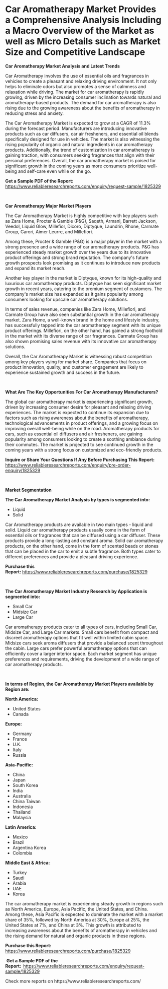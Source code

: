 <p><h1>Car Aromatherapy Market Provides a Comprehensive Analysis Including a Macro Overview of the Market as well as Micro Details such as Market Size and Competitive Landscape</h1></p><p><strong>Car Aromatherapy Market Analysis and Latest Trends</strong></p>
<p><p>Car Aromatherapy involves the use of essential oils and fragrances in vehicles to create a pleasant and relaxing driving environment. It not only helps to eliminate odors but also promotes a sense of calmness and relaxation while driving. The market for car aromatherapy is rapidly growing, driven by the increasing consumer inclination towards natural and aromatherapy-based products. The demand for car aromatherapy is also rising due to the growing awareness about the benefits of aromatherapy in reducing stress and anxiety.</p><p>The Car Aromatherapy Market is expected to grow at a CAGR of 11.3% during the forecast period. Manufacturers are introducing innovative products such as car diffusers, car air fresheners, and essential oil blends specifically designed for use in vehicles. The market is also witnessing the rising popularity of organic and natural ingredients in car aromatherapy products. Additionally, the trend of customization in car aromatherapy is gaining traction, with consumers seeking fragrances that align with their personal preferences. Overall, the car aromatherapy market is poised for significant growth in the coming years as more consumers prioritize well-being and self-care even while on the go.</p></p>
<p><strong>Get a Sample PDF of the Report:&nbsp;</strong> <a href="https://www.reliableresearchreports.com/enquiry/request-sample/1825329">https://www.reliableresearchreports.com/enquiry/request-sample/1825329</a></p>
<p>&nbsp;</p>
<p><strong>Car Aromatherapy Major Market Players</strong></p>
<p><p>The Car Aromatherapy Market is highly competitive with key players such as Zara Home, Procter & Gamble (P&G), Saqeth, Armani, Barrett Jackson, Veedol, Liquid Glow, Millefior, Dicoro, Diptyque, Laundrin, Rhone, Carmate Group, Carori, Aimer Leurre, and Millefiori. </p><p>Among these, Procter & Gamble (P&G) is a major player in the market with a strong presence and a wide range of car aromatherapy products. P&G has experienced steady market growth over the years due to its innovative product offerings and strong brand reputation. The company's future growth prospects look promising as it continues to introduce new products and expand its market reach.</p><p>Another key player in the market is Diptyque, known for its high-quality and luxurious car aromatherapy products. Diptyque has seen significant market growth in recent years, catering to the premium segment of customers. The company's market size has expanded as it gains popularity among consumers looking for upscale car aromatherapy solutions.</p><p>In terms of sales revenue, companies like Zara Home, Millefiori, and Carmate Group have also seen substantial growth in the car aromatherapy market. Zara Home, a well-known brand in the home and lifestyle industry, has successfully tapped into the car aromatherapy segment with its unique product offerings. Millefiori, on the other hand, has gained a strong foothold in the market with its diverse range of car fragrances. Carmate Group has also shown promising sales revenue with its innovative car aromatherapy solutions.</p><p>Overall, the Car Aromatherapy Market is witnessing robust competition among key players vying for market share. Companies that focus on product innovation, quality, and customer engagement are likely to experience sustained growth and success in the future.</p></p>
<p>&nbsp;</p>
<p><strong>What Are The Key Opportunities For Car Aromatherapy Manufacturers?</strong></p>
<p><p>The global car aromatherapy market is experiencing significant growth, driven by increasing consumer desire for pleasant and relaxing driving experiences. The market is expected to continue its expansion due to factors such as rising awareness about the benefits of aromatherapy, technological advancements in product offerings, and a growing focus on improving overall well-being while on the road. Aromatherapy products for cars, such as essential oil diffusers and air fresheners, are gaining popularity among consumers looking to create a soothing ambiance during their commutes. The market is projected to see continued growth in the coming years with a strong focus on customized and eco-friendly products.</p></p>
<p><strong>Inquire or Share Your Questions If Any Before Purchasing This Report:</strong> <a href="https://www.reliableresearchreports.com/enquiry/pre-order-enquiry/1825329">https://www.reliableresearchreports.com/enquiry/pre-order-enquiry/1825329</a></p>
<p>&nbsp;</p>
<p><strong>Market Segmentation</strong></p>
<p><strong>The Car Aromatherapy Market Analysis by types is segmented into:</strong></p>
<p><ul><li>Liquid</li><li>Solid</li></ul></p>
<p><p>Car Aromatherapy products are available in two main types - liquid and solid. Liquid car aromatherapy products usually come in the form of essential oils or fragrances that can be diffused using a car diffuser. These products provide a long-lasting and constant aroma. Solid car aromatherapy products, on the other hand, come in the form of scented beads or stones that can be placed in the car to emit a subtle fragrance. Both types cater to different preferences and provide a pleasant driving experience.</p></p>
<p><strong>Purchase this Report:&nbsp;</strong><a href="https://www.reliableresearchreports.com/purchase/1825329">https://www.reliableresearchreports.com/purchase/1825329</a></p>
<p>&nbsp;</p>
<p><strong>The Car Aromatherapy Market Industry Research by Application is segmented into:</strong></p>
<p><ul><li>Small Car</li><li>Midsize Car</li><li>Large Car</li></ul></p>
<p><p>Car aromatherapy products cater to all types of cars, including Small Car, Midsize Car, and Large Car markets. Small cars benefit from compact and discreet aromatherapy options that fit well within limited cabin space. Midsize cars seek aroma diffusers that provide a balanced scent throughout the cabin. Large cars prefer powerful aromatherapy options that can efficiently cover a larger interior space. Each market segment has unique preferences and requirements, driving the development of a wide range of car aromatherapy products.</p></p>
<p>&nbsp;</p>
<p><strong>In terms of Region, the Car Aromatherapy Market Players available by Region are:</strong></p>
<p>
    <p> <strong> North America: </strong>
        <ul>
            <li>United States</li>
            <li>Canada</li>
        </ul>
        </p> 
    <p> <strong> Europe: </strong>
        <ul>
            <li>Germany</li>
            <li>France</li>
            <li>U.K.</li>
            <li>Italy</li>
            <li>Russia</li>
        </ul>
        </p> 
    <p> <strong> Asia-Pacific: </strong>
        <ul>
            <li>China</li>
            <li>Japan</li>
            <li>South Korea</li>
            <li>India</li>
            <li>Australia</li>
            <li>China Taiwan</li>
            <li>Indonesia</li>
            <li>Thailand</li>
            <li>Malaysia</li>
        </ul>
        </p> 
    <p> <strong> Latin America: </strong>
        <ul>
            <li>Mexico</li>
            <li>Brazil</li>
            <li>Argentina Korea</li>
            <li>Colombia</li>
        </ul>
        </p> 
    <p> <strong> Middle East & Africa: </strong>
        <ul>
            <li>Turkey</li>
            <li>Saudi</li>
            <li>Arabia</li>
            <li>UAE</li>
            <li>Korea</li>
        </ul>
    </p>
    </p>
<p><p>The car aromatherapy market is experiencing steady growth in regions such as North America, Europe, Asia Pacific, the United States, and China. Among these, Asia Pacific is expected to dominate the market with a market share of 35%, followed by North America at 30%, Europe at 25%, the United States at 7%, and China at 3%. This growth is attributed to increasing awareness about the benefits of aromatherapy in vehicles and the rising demand for natural and organic products in these regions.</p></p>
<p><strong>Purchase this Report: </strong><a href="https://www.reliableresearchreports.com/purchase/1825329">https://www.reliableresearchreports.com/purchase/1825329</a></p>
<p>&nbsp;<strong>Get a Sample PDF of the Report:&nbsp;&nbsp;</strong><a href="https://www.reliableresearchreports.com/enquiry/request-sample/1825329">https://www.reliableresearchreports.com/enquiry/request-sample/1825329</a></p>
<p><strong></strong></p>
<p>Check more reports on https://www.reliableresearchreports.com/</p>